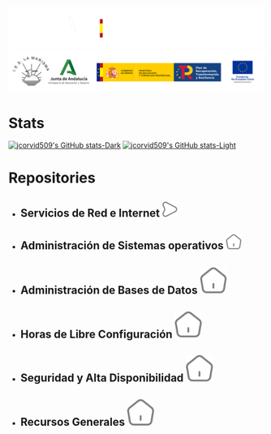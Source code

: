 ![](https://raw.githubusercontent.com/jcorvid509/.resGen/dbf0397a38c3e0828d9bd164f719d77f3d977cda/_bannerD.png#gh-dark-mode-only)
![](https://raw.githubusercontent.com/jcorvid509/.resGen/dbf0397a38c3e0828d9bd164f719d77f3d977cda/_bannerL.png#gh-light-mode-only)

# Stats

[![jcorvid509's GitHub stats-Dark](https://github-readme-stats.vercel.app/api?username=anuraghazra&show_icons=true&theme=github_dark_dimmed#gh-dark-mode-only)](https://github.com/anuraghazra/github-readme-stats#gh-dark-mode-only)
[![jcorvid509's GitHub stats-Light](https://github-readme-stats.vercel.app/api?username=anuraghazra&show_icons=true&theme=default#gh-light-mode-only)](https://github.com/anuraghazra/github-readme-stats#gh-light-mode-only)

# Repositories

- ## Servicios de Red e Internet            <a href="https://github.com/jcorvid509/SREI/blob/main/README.md"><img src="https://raw.githubusercontent.com/jcorvid509/.resGen/dbf0397a38c3e0828d9bd164f719d77f3d977cda/_arrow.svg" width="30" aling="right"></a>
  
- ## Administración de Sistemas operativos  <a href=""><img src="https://raw.githubusercontent.com/jcorvid509/.resGen/dbf0397a38c3e0828d9bd164f719d77f3d977cda/_home.svg" width="30"></a>
  
- ## Administración de Bases de Datos       <a href=""><img src="https://raw.githubusercontent.com/jcorvid509/.resGen/dbf0397a38c3e0828d9bd164f719d77f3d977cda/_home.svg" width="52.5"></a>

- ## Horas de Libre Configuración           <a href=""><img src="https://raw.githubusercontent.com/jcorvid509/.resGen/dbf0397a38c3e0828d9bd164f719d77f3d977cda/_home.svg" width="52.5"></a>
  
- ## Seguridad y Alta Disponibilidad        <a href="https://github.com/jcorvid509/.resGe"><img src="https://raw.githubusercontent.com/jcorvid509/.resGen/dbf0397a38c3e0828d9bd164f719d77f3d977cda/_home.svg" width="52.5"></a>

- ## Recursos Generales                     <a href="https://github.com/jcorvid509/.resGen"><img src="https://raw.githubusercontent.com/jcorvid509/.resGen/dbf0397a38c3e0828d9bd164f719d77f3d977cda/_home.svg" width="52.5"></a>

<!--
**jcorvid509/jcorvid509** is a ✨ _special_ ✨ repository because its `README.md` (this file) appears on your GitHub profile.

Here are some ideas to get you started:

- 🔭 I’m currently working on ...
- 🌱 I’m currently learning ...
- 👯 I’m looking to collaborate on ...
- 🤔 I’m looking for help with ...
- 💬 Ask me about ...
- 📫 How to reach me: ...
- 😄 Pronouns: ...
- ⚡ Fun fact: ...
-->


